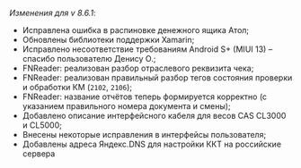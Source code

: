 _Изменения для v 8.6.1_:
- Исправлена ошибка в распиновке денежного ящика Атол;
- Обновлены библиотеки поддержки Xamarin;
- Исправлено несоответствие требованиям Android S+ (MIUI 13) – спасибо пользователю Денису О.;
- FNReader: реализован разбор отраслевого реквизита чека;
- FNReader: реализован правильный разбор тегов состояния проверки и обработки КМ (```2102```, ```2106```);
- FNReader: название отчётов теперь формируется корректно (с указанием правильного номера документа и смены);
- Добавлено описание интерфейсного кабеля для весов CAS CL3000 и CL5000;
- Внесены некоторые исправления в интерфейсы пользователя;
- Добавлены адреса Яндекс.DNS для настройки ККТ на российские сервера
